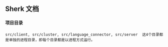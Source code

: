 ## Sherk 文档


#### 项目目录

```
src/client, src/cluster, src/language_connector, src/server  这4个目录都是单独的进程目录，即每个目录都是以进程方式运行。
```

